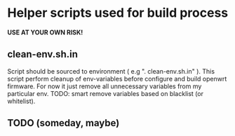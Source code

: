 # Helper scripts used for build process

**USE AT YOUR OWN RISK!**

## clean-env.sh.in

Script should be sourced to environment ( e.g  ". clean-env.sh.in" ).
This script perform cleanup of env-variables before configure and build openwrt firmware.
For now it just remove all unnecessary variables from my particular env.
TODO: smart remove variables based on blacklist (or whitelist).

## TODO (someday, maybe)
